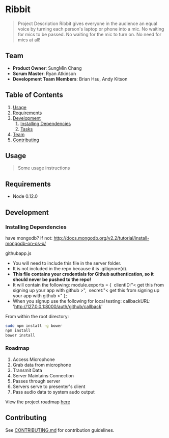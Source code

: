 # Ribbit

> Project Description
Ribbit gives everyone in the audience an equal voice by turning each person's laptop or phone into a mic. No waiting for mics to be passed. No waiting for the mic to turn on. No need for mics at all! 

## Team

  - __Product Owner__: SungMin Chang
  - __Scrum Master__: Ryan Atkinson
  - __Development Team Members__: Brian Hsu, Andy Kitson

## Table of Contents

1. [Usage](#Usage)
1. [Requirements](#requirements)
1. [Development](#development)
    1. [Installing Dependencies](#installing-dependencies)
    1. [Tasks](#tasks)
1. [Team](#team)
1. [Contributing](#contributing)

## Usage

> Some usage instructions


## Requirements

- Node 0.12.0

## Development

### Installing Dependencies
have mongodb? If not:
http://docs.mongodb.org/v2.2/tutorial/install-mongodb-on-os-x/

githubapp.js
  * You will need to include this file in the server folder.
  * It is not included in the repo because it is .gitignore(d).
  * **This file contains your credentials for Github authentication, so it should never be pushed to the repo!**
  * It will contain the following:
    module.exports = {
     clientID:"< get this from signing up your app with github >",
     secret:"< get this from signing up your app with github >"
    };
  * When you signup use the following for local testing:
callbackURL: 'http://127.0.0.1:8000/auth/github/callback'

From within the root directory:

```sh
sudo npm install -g bower
npm install
bower install
```

### Roadmap

1. Access Microphone
1. Grab data from microphone
1. Transmit Data
1. Server Maintains Connection
1. Passes through server
1. Servers serve to presenter's client
1. Pass audio data to system audo output

View the project roadmap [here](LINK_TO_PROJECT_ISSUES)


## Contributing

See [CONTRIBUTING.md](CONTRIBUTING.md) for contribution guidelines.
